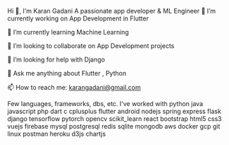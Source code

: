 Hi 👋, I'm Karan Gadani
A passionate app developer & ML Engineer
🔭 I’m currently working on App Development in Flutter

🌱 I’m currently learning Machine Learning

👯 I’m looking to collaborate on App Development projects

🤝 I’m looking for help with Django

💬 Ask me anything about Flutter , Python

📫 How to reach me: karangadani@gmail.com 

Few languages, frameworks, dbs, etc. I've worked with
python java javascript php dart c cplusplus	flutter android	nodejs spring express flask django
tensorflow pytorch opencv scikit_learn	react bootstrap html5 css3 vuejs	firebase mysql postgresql redis sqlite mongodb
aws docker gcp	git linux postman heroku	d3js chartjs
